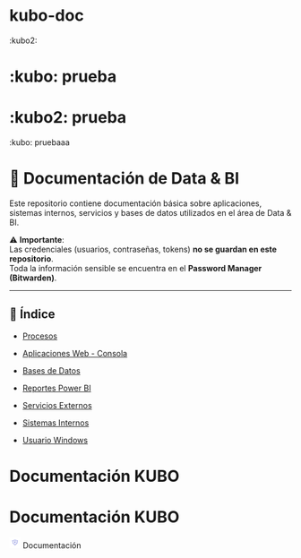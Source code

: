 # kubo-doc

:kubo2: 

# :kubo: prueba
# :kubo2: prueba

:kubo: pruebaaa

# 📘 Documentación de Data & BI

Este repositorio contiene documentación básica sobre aplicaciones, sistemas internos,
servicios y bases de datos utilizados en el área de Data & BI.

⚠️ **Importante**:  
Las credenciales (usuarios, contraseñas, tokens) **no se guardan en este repositorio**.  
Toda la información sensible se encuentra en el **Password Manager (Bitwarden)**.

---

## 📂 Índice
- [Procesos](./doc/procesos/)

- [Aplicaciones Web - Consola](./doc/apps.md)
- [Bases de Datos](./doc/bases_datos.md)
- [Reportes Power BI](./doc/reportes_BI.md)
- [Servicios Externos](./doc/servicios_externos.md)
- [Sistemas Internos](./doc/sistemas_internos.md)
- [Usuario Windows](./doc/usuario_windows.md)


# <span class="emoji kubo"></span> Documentación KUBO


# <span class="emoji kubo"></span> Documentación KUBO

<img src="./assets/kubo_emoji_sin_fondo.png" width="20"/> Documentación
